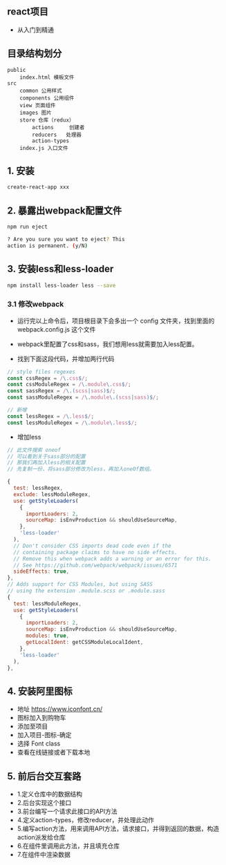 ## react项目

- 从入门到精通

## 目录结构划分

```
public 
    index.html 模板文件
src 
    common 公用样式
    components 公用组件
    view 页面组件
    images 图片
    store 仓库（redux） 
        actions     创建者
        reducers   处理器
        action-types 
    index.js 入口文件
```

## 1. 安装
```sh
create-react-app xxx
```

## 2. 暴露出webpack配置文件

```sh
npm run eject

? Are you sure you want to eject? This
action is permanent. (y/N)
```

## 3. 安装less和less-loader

```sh
npm install less-loader less --save
```

### 3.1 修改webpack
- 运行完以上命令后，项目根目录下会多出一个 config 文件夹，找到里面的 webpack.config.js 这个文件
- webpack里配置了css和sass，我们想用less就需要加入less配置。

- 找到下面这段代码，并增加两行代码

```js
// style files regexes
const cssRegex = /\.css$/;
const cssModuleRegex = /\.module\.css$/;
const sassRegex = /\.(scss|sass)$/;
const sassModuleRegex = /\.module\.(scss|sass)$/;

// 新增
const lessRegex = /\.less$/;
const lessModuleRegex = /\.module\.less$/;
```
- 增加less

```js
// 此文件搜索 oneof
// 可以看到关于sass部分的配置
// 那我们再加入less的相关配置
// 先复制一份，将sass部分修改为less，再加入oneOf数组。

{
  test: lessRegex,
  exclude: lessModuleRegex,
  use: getStyleLoaders(
    {
      importLoaders: 2,
      sourceMap: isEnvProduction && shouldUseSourceMap,
    },
    'less-loader'
  ),
  // Don't consider CSS imports dead code even if the
  // containing package claims to have no side effects.
  // Remove this when webpack adds a warning or an error for this.
  // See https://github.com/webpack/webpack/issues/6571
  sideEffects: true,
},
// Adds support for CSS Modules, but using SASS
// using the extension .module.scss or .module.sass
{
  test: lessModuleRegex,
  use: getStyleLoaders(
    {
      importLoaders: 2,
      sourceMap: isEnvProduction && shouldUseSourceMap,
      modules: true,
      getLocalIdent: getCSSModuleLocalIdent,
    },
    'less-loader'
  ),
},
```

## 4. 安装阿里图标

- 地址 https://www.iconfont.cn/
- 图标加入到购物车
- 添加至项目
- 加入项目-图标-确定
- 选择 Font class
- 查看在线链接或者下载本地


## 5. 前后台交互套路

- 1.定义仓库中的数据结构
- 2.后台实现这个接口
- 3.前台编写一个请求此接口的API方法
- 4.定义action-types，修改reducer，并处理此动作
- 5.编写action方法，用来调用API方法，请求接口，并得到返回的数据，构造action派发给仓库
- 6.在组件里调用此方法，并且填充仓库
- 7.在组件中渲染数据